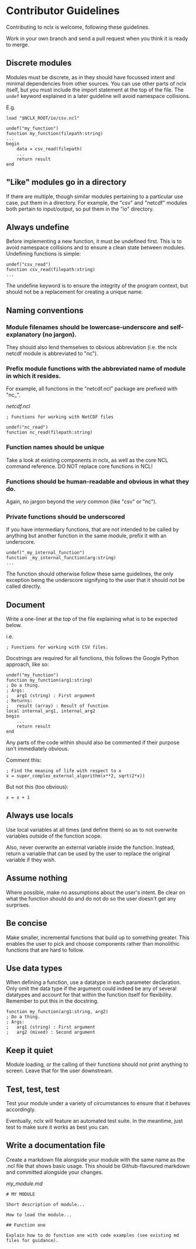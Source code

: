 # Contributor Guidelines

Contributing to nclx is welcome, following these guidelines.

Work in your own branch and send a pull request when you think it is ready to merge.

## Discrete modules

Modules must be discrete, as in they should have focussed intent and minimal dependencies from other sources. You can use other parts of nclx itself, but you must include the import statement at the top of the file. The ```undef``` keyword explained in a later guideline will avoid namespace collisions.

E.g.

```
load "$NCLX_ROOT/io/csv.ncl"

undef("my_function")
function my_function(filepath:string)
...
begin
    data = csv_read(filepath)
    ...
    return result
end
```

## "Like" modules go in a directory

If there are multiple, though similar modules pertaining to a particular use case, put them in a directory. For example, the "csv" and "netcdf" modules both pertain to input/output, so put them in the "io" directory.

## Always undefine

Before implementing a new function, it must be undefined first. This is to avoid namespace collisions and to ensure a clean state between modules. Undefining functions is simple:

```
undef("csv_read")
function csv_read(filepath:string)
...
```

The undefine keyword is to ensure the integrity of the program context, but should not be a replacement for creating a unique name.

## Naming conventions

### Module filenames should be lowercase-underscore and self-explanatory (no jargon).

They should also lend themselves to obvious abbreviation (i.e. the nclx netcdf module is abbreviated to "nc").

### Prefix module functions with the abbreviated name of module in which it resides.

For example, all functions in the "netcdf.ncl" package are prefixed with "nc_".

*netcdf.ncl*

```
; Functions for working with NetCDF files

undef("nc_read")
function nc_read(filepath:string)
```

### Function names should be unique

Take a look at existing components in nclx, as well as the core NCL command reference. DO NOT replace core functions in NCL!

### Functions should be human-readable and obvious in what they do.

Again, no jargon beyond the *very* common (like "csv" or "nc").

### Private functions should be underscored

If you have intermediary functions, that are not intended to be called by anything but another function in the same module, prefix it with an underscore.

```
undef("_my_internal_function")
function _my_internal_function(arg:string)
...
```

The function should otherwise follow these same guidelines, the only exception being the underscore signifying to the user that it should not be called directly.

## Document

Write a one-liner at the top of the file explaining what is to be expected below.

i.e.

```
; Functions for working with CSV files.
```

Docstrings are required for all functions, this follows the Google Python approach, like so:

```
undef("my_function")
function my_function(arg1:string)
; Do a thing.
; Args:
;   arg1 (string) : First argument
; Returns:
;   result (array) : Result of function
local internal_arg1, internal_arg2
begin
    ...
    return result
end
```

Any parts of the code within should also be commented if their purpose isn't immediately obvious.

Comment this:

```
; Find the meaning of life with respect to x
x = super_complex_external_algorithm(x**2, sqrt(2*x))
```

But not this (too obvious):

```
x = x + 1
```

## Always use locals

Use local variables at all times (and define them) so as to not overwrite variables outside of the function scope.

Also, never overwrite an external variable inside the function. Instead, return a variable that can be used by the user to replace the original variable if they wish.

## Assume nothing

Where possible, make no assumptions about the user's intent. Be clear on what the function should do and do not do so the user doesn't get any surprises.

## Be concise

Make smaller, incremental functions that build up to something greater. This enables the user to pick and choose components rather than monolithic functions that are hard to follow.

## Use data types

When defining a function, use a datatype in each parameter declaration. Only omit the data type if the argument could indeed be any of several datatypes and account for that within the function itself for flexibility. Remember to put this in the docstring.

```
function my_function(arg1:string, arg2)
; Do a thing.
; Args:
;   arg1 (string) : First argument
;   arg2 (mixed) : Second argument
```

## Keep it quiet

Module loading, or the calling of their functions should not print anything to screen. Leave that for the user downstream.

## Test, test, test

Test your module under a variety of circumstances to ensure that it behaves accordingly.

Eventually, nclx will feature an automated test suite. In the meantime, just test to make sure it works as best you can.

## Write a documentation file

Create a markdown file alongside your module with the same name as the .ncl file that shows basic usage. This should be Github-flavoured markdown and committed alongside your changes.

*my_module.md*

```
# MY MODULE

Short description of module...

How to load the module...

## Function one

Explain how to do function one with code examples (see existing md files for guidance).
```

